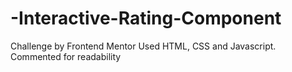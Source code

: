 # -Interactive-Rating-Component
Challenge by Frontend Mentor
Used HTML, CSS and Javascript.
Commented for readability
